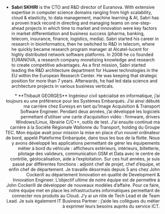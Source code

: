 * **Sabri SKHIRI** is the CTO and R&D director of Euranova. With extensive expertise in computer science domains ranging from high scalability, cloud & elasticity, to data management, machine learning & AI, Sabri has a proven track record in directing and managing teams on one-step-ahead projects in which time to market and innovation were key factors in market differentiation and business success (pharma, banking, telecom, insurance, finance, logistics, media). Sabri started his career in research in bioinformatics, then he switched to R&D in telecom, where he quickly became research program manager at Alcatel-lucent for highly distributed network software platforms. In 2008 he co founded EURANOVA, a research company monetizing knowledge and research to create competitive advantages. As a first mission, Sabri started leading the R&D architecture department for Huawei technologies in the EU within the European Research Center. He was keeping that strategic position for more than 7 years. Afterwards, he had led data science and architecture projects in various business verticals.

<div style="text-align: right"> 
* **Thibault GEORGES** Ingénieur civil spécialisé en informatique, j’ai toujours eu une préférence pour les Systèmes Embarqués. J’ai ainsi débuté ma carrière chez Euresys en tant qu’Image Acquisition & Transport Software Engineer. Pendant deux années, j’ai développé les logiciels permettant d’utiliser une carte d’acquisition vidéo : firmware, drivers Windows/Linux, librairie C/C++, outils de test. J’ai ensuite continué ma carrière à la Société Régionale Wallonne du Transport, holding du Groupe TEC. Mon équipe avait pour mission la mise en place d’un nouvel ordinateur de bord, appelé Plateforme Embarquée, dans tous les bus de la flotte. Nous y avons développé les applications permettant de gérer les équipements métier à bord du véhicule : afficheurs extérieurs, intérieurs, billetterie, pilotage des valideurs, communication GSM et Data avec le centre de contrôle, géolocalisation, aide à l’exploitation. Sur ces huit années, je suis passé par différentes fonctions : adjoint chef de projet, chef d’équipe, et enfin chef de département. Je travaille désormais depuis 5 ans chez John Cockerill au département Innovation en qualité de Development & Innovation Engineer. L’objectif ultime de notre équipe est de permettre à John Cockerill de développer de nouveaux modèles d’affaire. Pour ce faire, notre équipe met en place les infrastructures informatiques permettant de connecter nos produits au Cloud. J’y ai un rôle de Tech Lead et de Team Lead. Je suis également IT Business Partner : j’aide les collègues du métier à exprimer leurs besoins auprès du service ICT.
</div>
